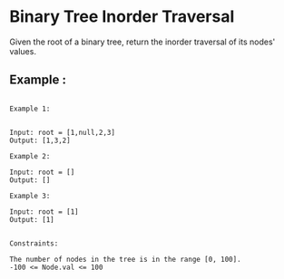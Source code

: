 # Binary Tree Inorder Traversal
Given the root of a binary tree, return the inorder traversal of its nodes' values.

 ## Example :
 ```

Example 1:


Input: root = [1,null,2,3]
Output: [1,3,2]

Example 2:

Input: root = []
Output: []

Example 3:

Input: root = [1]
Output: [1]
 

Constraints:

The number of nodes in the tree is in the range [0, 100].
-100 <= Node.val <= 100